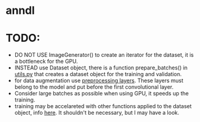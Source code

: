 # anndl
# TODO:
- DO NOT USE ImageGenerator() to create an iterator for the dataset, it is a bottleneck for the GPU.
- INSTEAD use Dataset object, there is a function prepare_batches() in [utils.py](https://github.com/VladMarianCimpeanu/anndl/blob/main/multiclassification_task/utils/utils.py) that creates a dataset object for the training and validation.
- for data augmentation use [preprocessing layers](https://keras.io/api/layers/preprocessing_layers/). These layers must belong to the model and put before the first convolutional layer.
- Consider large batches as possible when using GPU, it speeds up the training.
- training may be accelareted with other functions applied to the dataset object, info [here](https://www.tensorflow.org/guide/data_performance). It shouldn't be necessary, but I may have a look.
